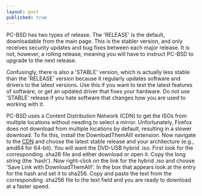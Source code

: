```yaml
---
layout: post
published: true
---
```


PC-BSD has two types of release. The 'RELEASE' is the default, downloadable from the main page. This is the stabler version, and only receives security updates and bug fixes between each major release. It is not, however, a rolling release, meaning you will have to instruct PC-BSD to upgrade to the next release.

Confusingly, there is also a 'STABLE' version, which is actually less stable than the 'RELEASE' version because it regularly updates software and drivers to the latest versions. Use this if you want to test the latest features of software, or get an updated driver that fixes your hardware. Do not use 'STABLE' release if you hate software that changes how you are used to working with it. 

PC-BSD uses a Content Distribution Network (CDN) to get the ISOs from multiple locations without needing to select a mirror. Unfortunately, Firefox does not download from multiple locations by default, resulting in a slower download. To fix this, install the DownloadThemAll! extension. Now navigate to the [CDN](iso.cdn.pcbsd.org) and choose the latest stable release and your architecture (e.g., amd64 for 64-bit). You will want the DVD-USB hybrid .iso. First look for the corresponding .sha26 file and either download or open it. Copy the long string (the 'hash'). Now right-click on the link for the hybrid .iso and choose 'Save Link with DownloadThemAll!'. In the box that appears look at the entry for the hash and set it to sha256. Copy and paste the text from the corresponding .sha256 file to the text field and you are ready to download at a faster speed.